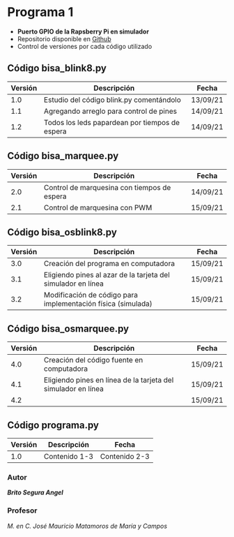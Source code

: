 # Programa 1
* **Puerto GPIO de la Rapsberry Pi en simulador**
* Repositorio disponible en [Github](https://github.com/angelbritoFI/Sistemas_Embebidos/tree/master/Programa_1)
* Control de versiones por cada código utilizado

## Código bisa_blink8.py
| Versión | Descripción | Fecha |
| -- | -- | -- |
| 1.0 | Estudio del código blink.py comentándolo | 13/09/21 |
| 1.1 | Agregando arreglo para control de pines | 14/09/21 |
| 1.2 | Todos los leds papardean por tiempos de espera | 14/09/21 |

## Código bisa_marquee.py
| Versión | Descripción | Fecha |
| -- | -- | -- |
| 2.0 | Control de marquesina con tiempos de espera | 14/09/21 |
| 2.1 | Control de marquesina con PWM | 15/09/21 |

## Código bisa_osblink8.py
| Versión | Descripción | Fecha |
| -- | -- | -- |
| 3.0 | Creación del programa en computadora | 15/09/21 |
| 3.1 | Eligiendo pines al azar de la tarjeta del simulador en línea | 15/09/21 |
| 3.2 | Modificación de código para implementación física (simulada) | 15/09/21 |

## Código bisa_osmarquee.py
| Versión | Descripción | Fecha |
| -- | -- | -- |
| 4.0 | Creación del código fuente en computadora | 15/09/21 |
| 4.1 | Eligiendo pines en línea de la tarjeta del simulador en línea | 15/09/21 |
| 4.2 |  | 15/09/21 |

## Código programa.py
| Versión | Descripción | Fecha |
| -- | -- | -- |
| 1.0 | Contenido 1-3 | Contenido 2-3 |


### Autor 
***Brito Segura Angel***

### Profesor
*M. en C. José Mauricio Matamoros de María y Campos*
